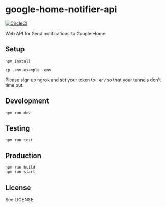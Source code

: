 # google-home-notifier-api

[![CircleCI](https://circleci.com/gh/inouetakuya/google-home-notifier-api.svg?style=svg)](https://circleci.com/gh/inouetakuya/google-home-notifier-api)

Web API for Send notifications to Google Home

## Setup

```shell
npm install
```

```shell
cp .env.example .env
```

Please sign up ngrok and set your token to `.env` so that your tunnels don't time out.

## Development

```shell
npm run dev
```

## Testing

```shell
npm run test
```

## Production

```shell
npm run build
npm run start
```

## License

See LICENSE
